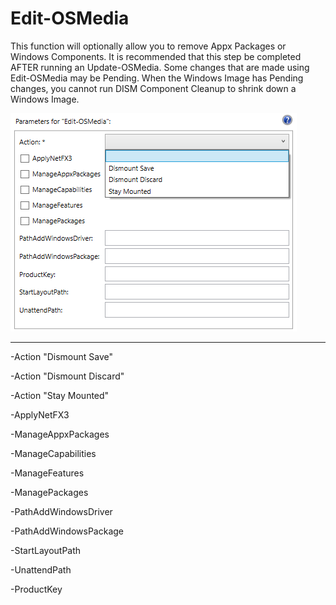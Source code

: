 # Edit-OSMedia

This function will optionally allow you to remove Appx Packages or Windows Components.  It is recommended that this step be completed AFTER running an Update-OSMedia.  Some changes that are made using Edit-OSMedia may be Pending.  When the Windows Image has Pending changes, you cannot run DISM Component Cleanup to shrink down a Windows Image.

![](/assets/2018-06-22_15-23-51.png)

---

-Action "Dismount Save"

-Action "Dismount Discard"

-Action "Stay Mounted"

-ApplyNetFX3

-ManageAppxPackages

-ManageCapabilities

-ManageFeatures

-ManagePackages

-PathAddWindowsDriver

-PathAddWindowsPackage

-StartLayoutPath

-UnattendPath

-ProductKey





